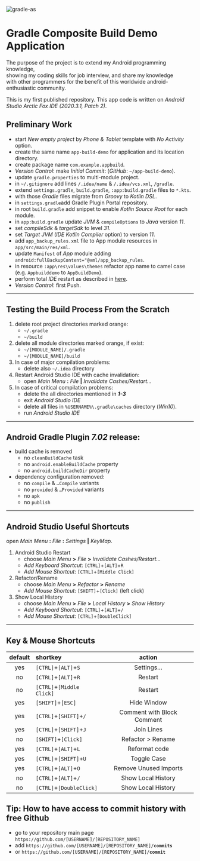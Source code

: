 <!-- "gradle-as" is a png picture of logos AS IDE, Android and Gradle together -->
![gradle-as](https://user-images.githubusercontent.com/26512179/132996456-1d7dd5df-2604-4131-82c0-4af6629ba04b.png)
# Gradle Composite Build Demo Application
The purpose of the project is to extend my Android programming knowledge,  
showing my coding skills for job interview, and share my knowledge  
with other programmers for the benefit of this worldwide android-enthusiastic community.

This is my first published repository.
This app code is written on _Android Studio Arctic Fox IDE (2020.3.1, Patch 2)_.

## Preliminary Work
* start *New empty project* by *Phone & Tablet* template with *No Activity* option.
* create the same name `app-build-demo` for application and its location directory.
* create package name `com.example.appbuild`.
* *Version Control*: make *Initial Commit*: (*GitHub*: `~/app-build-demo`).
* update `gradle.properties` to multi-module project.
* in `~/.gitignore` add lines `/.idea/name` & `/.idea/vcs.xml`, `/gradle`.
* extend `settings.gradle`, `build.gradle`, `:app:build.gradle` files to `*.kts`.
* with those *Gradle* files migrate from *Groovy* to *Kotlin DSL*.
* in `settings.gradle`add Gradle Plugin Portal repository.
* in root `build.gradle` add snippet to enable *Kotlin Source Root* for each module.
* in `app:build.gradle` update *JVM* & `compileOptions` to *Java* version *11*.
* set *compileSdk* & *targetSdk* to level *31*.
* set *Target JVM* (*IDE Kotlin Compiler* option) to version *11*.
* add `app_backup_rules.xml` file to App module resources in `app/src/main/res/xml`.
* update `Manifest` of *App* module adding `android:fullBackupContent="@xml/app_backup_rules`.
* in resource `:app\res\values\themes` refactor app name to camel case (e.g. `Appbuilddemo` to `AppBuildDemo`).
* perform total *IDE* restart as described in [here](#testing-the-build-process-from-the-scratch).
* *Version Control*: first Push.
---
## Testing the Build Process From the Scratch
1. delete root project directories marked orange:
   * `~/.gradle`
   * `~/build`
2. delete all module directories marked orange, if exist:
   * `~/[MODULE_NAME]/.gradle`
   * `~/[MODULE_NAME]/build`
3. In case of major compilation problems:
   * delete also `~/.idea` directory
4. Restart Android Studio IDE with cache invalidation:
   * open *Main Menu* **:** *File* **|** *Invalidate Cashes/Restart…*
5. In case of critical compilation problems:
   * delete the all directories mentioned in _**1-3**_
   * exit *Android Studio IDE*
   * delete all files in `%USERNAME%\.gradle\caches` directory (*Win10*).
   * run *Android Studio IDE*
---
## Android Gradle Plugin *7.02* release:
* build cache is removed
   * no `cleanBuildCache` task
   * no `android.enableBuildCache`  property
   * no `android.buildCacheDir`  property
* dependency configuration removed:
   * no `compile` & `…Compile` variants
   * no `provided` & `…Provided` variants
   * no `apk`
   * no `publish`
---
## Android Studio Useful Shortcuts
open *Main Menu* **:** *File* **:** *Settings* **|** *KeyMap*.
1. Android Studio Restart
   * choose *Main Menu* **>** *File* **>** *Invalidate Cashes/Restart…*
   * *Add Keyboard Shortcut*: `[CTRL]`+`[ALT]`+`R`
   * *Add Mouse Shortcut*: `[CTRL]`+`[Middle Click]`
2. Refactor/Rename
   * choose *Main Menu* **>** *Refactor* **>** *Rename*
   * *Add Mouse Shortcut*: `[SHIFT]`+`[Click]` (left click)
3. Show Local History
   * choose *Main Menu* **>** *File* **>** *Local History* **>** *Show History*
   * *Add Keyboard Shortcut*: `[CTRL]`+`[ALT]`+`/`
   * *Add Mouse Shortcut*: `[CTRL]`+`[DoubleClick]`
---
## Key & Mouse Shortcuts
| default | shortkey                  |          action            |
|:-------:|:--------------------------|:--------------------------:|
| yes     | `[CTRL]`+`[ALT]`+`S`      | Settings…                  |
| no      | `[CTRL]`+`[ALT]`+`R`      | Restart                    |
| no      | `[CTRL]`+`[Middle Click]` | Restart                    |
| yes     | `[SHIFT]`+`[ESC]`         | Hide Window                |
| yes     | `[CTRL]`+`[SHIFT]`+`/`    | Comment with Block Comment |
| yes     | `[CTRL]`+`[SHIFT]`+`J`    | Join Lines                 |
| no      | `[SHIFT]`+`[Click]`       | Refactor > Rename          |
| yes     | `[CTRL]`+`[ALT]`+`L`      | Reformat code              |
| yes     | `[CTRL]`+`[SHIFT]`+`U`    | Toggle Case                |
| yes     | `[CTRL]`+`[ALT]`+`O`      | Remove Unused Imports      |
| no      | `[CTRL]`+`[ALT]`+`/`      | Show Local History         |
| no      | `[CTRL]`+`[DoubleClick]`  | Show Local History         |

## Tip: How to have access to commit history with free Github
* go to your repository main page `https://github.com/[USERNAME]/[REPOSITORY_NAME]`
* add `https://github.com/[USERNAME]/[REPOSITORY_NAME]/`**`commits`**
* or `https://github.com/[USERNAME]/[REPOSITORY_NAME]/`**`commit`**
